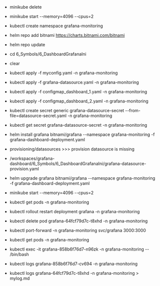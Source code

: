 - minikube delete
- minikube start --memory=4096 --cpus=2 
- kubectl create namespace grafana-monitoring 
- helm repo add bitnami https://charts.bitnami.com/bitnami  
- helm repo update 
- cd 6_Symbols/6_DashboardGrafanaIni
- clear

- kubectl apply -f myconfig.yaml -n grafana-monitoring 
 
- kubectl apply -f grafana-datasource.yaml -n grafana-monitoring

- kubectl apply -f configmap_dashboard_1.yaml -n grafana-monitoring
- kubectl apply -f configmap_dashboard_2.yaml -n grafana-monitoring

- kubectl create secret generic grafana-datasource-secret --from-file=datasource-secret.yaml -n grafana-monitoring

- kubectl get secret grafana-datasource-secret -n grafana-monitoring
- helm install grafana bitnami/grafana --namespace grafana-monitoring -f grafana-dashboard-deployment.yaml 


- provisioning/datasources >>> provision datasource is missing
- /workspaces/grafana-dashboard/6_Symbols/6_DashboardGrafanaIni/grafana-datasource-provision.yaml



- helm upgrade grafana bitnami/grafana --namespace grafana-monitoring -f grafana-dashboard-deployment.yaml 
- minikube start --memory=4096 --cpus=2 
- kubectl get pods -n grafana-monitoring
- kubectl rollout restart deployment grafana -n grafana-monitoring 
- kubectl delete pod grafana-64fcf79d7c-t8xhd  -n grafana-monitoring



- kubectl port-forward -n grafana-monitoring svc/grafana 3000:3000  



- kubectl get pods -n grafana-monitoring
- kubectl exec -it grafana-858b6f76d7-n96zk -n grafana-monitoring -- /bin/bash

- kubectl logs grafana-858b6f76d7-cv694  -n grafana-monitoring
- kubectl logs grafana-64fcf79d7c-t8xhd  -n grafana-monitoring > mylog.md
